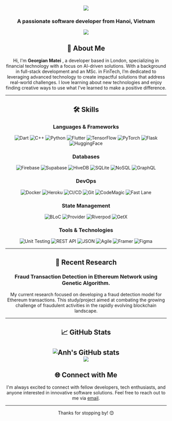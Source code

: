 <h1 align="center">
    <img src="https://readme-typing-svg.herokuapp.com/?font=Lora&size=35&center=true&vCenter=true&width=500&height=70&duration=4000&lines=Hi+There!+👋;+I'm+Georgian+Matei!;" />
</h1>

<h3 align="center">A passionate software developer from Hanoi, Vietnam </h3>

<div align="center"> 
  <a href="locklee0418@gmail.com">
    <img src="https://img.shields.io/badge/Gmail-333333?style=for-the-badge&logo=gmail&logoColor=red" />
  </a>
</div>

<div align="center">

## 🚀 About Me

Hi, I'm **Georgian Matei** , a developer based in London, specializing in financial technology with a focus on AI-driven solutions. With a background in full-stack development and an MSc. in FinTech, I’m dedicated to leveraging advanced technology to create impactful solutions that address real-world challenges. I love learning about new technologies and enjoy finding creative ways to use what I’ve learned to make a positive difference.

---

## 🛠 Skills

### Languages & Frameworks

![Dart](https://img.shields.io/badge/Dart-0175C2?style=flat-square&logo=dart&logoColor=white)
![C++](https://img.shields.io/badge/C++-00599C?style=flat-square&logo=cplusplus&logoColor=white)
![Python](https://img.shields.io/badge/Python-3776AB?style=flat-square&logo=python&logoColor=white)
![Flutter](https://img.shields.io/badge/Flutter-02569B?style=flat-square&logo=flutter&logoColor=white)
![TensorFlow](https://img.shields.io/badge/TensorFlow-FF6F00?style=flat-square&logo=tensorflow&logoColor=white)
![PyTorch](https://img.shields.io/badge/PyTorch-EE4C2C?style=flat-square&logo=pytorch&logoColor=white)
![Flask](https://img.shields.io/badge/Flask-000000?style=flat-square&logo=flask&logoColor=white)
![HuggingFace](https://img.shields.io/badge/HuggingFace-FF0000?style=flat-square&logo=huggingface&logoColor=white)

### Databases

![Firebase](https://img.shields.io/badge/Firebase-FFCA28?style=flat-square&logo=firebase&logoColor=black)
![Supabase](https://img.shields.io/badge/Supabase-3ECF8E?style=flat-square&logo=supabase&logoColor=white)
![HiveDB](https://img.shields.io/badge/HiveDB-FFD700?style=flat-square&logo=databricks&logoColor=black)
![SQLite](https://img.shields.io/badge/SQLite-003B57?style=flat-square&logo=sqlite&logoColor=white)
![NoSQL](https://img.shields.io/badge/NoSQL-005571?style=flat-square&logo=mongodb&logoColor=white)
![GraphQL](https://img.shields.io/badge/GraphQL-E10098?style=flat-square&logo=graphql&logoColor=white)

### DevOps

![Docker](https://img.shields.io/badge/Docker-2496ED?style=flat-square&logo=docker&logoColor=white)
![Heroku](https://img.shields.io/badge/Heroku-430098?style=flat-square&logo=heroku&logoColor=white)
![CI/CD](https://img.shields.io/badge/CI/CD-FF5733?style=flat-square&logo=gitlab&logoColor=white)
![Git](https://img.shields.io/badge/Git-F05032?style=flat-square&logo=git&logoColor=white)
![CodeMagic](https://img.shields.io/badge/CodeMagic-000000?style=flat-square&logo=codemagic&logoColor=white)
![Fast Lane](https://img.shields.io/badge/Fast%20Lane-FF0000?style=flat-square&logo=fastlane&logoColor=white)

### State Management

![BLoC](https://img.shields.io/badge/BLoC-0175C2?style=flat-square&logo=bloc&logoColor=white)
![Provider](https://img.shields.io/badge/Provider-00599C?style=flat-square&logo=provider&logoColor=white)
![Riverpod](https://img.shields.io/badge/Riverpod-3ECF8E?style=flat-square&logo=riverpod&logoColor=white)
![GetX](https://img.shields.io/badge/GetX-FFD700?style=flat-square&logo=getx&logoColor=black)

### Tools & Technologies

![Unit Testing](https://img.shields.io/badge/Unit%20Testing-FF0000?style=flat-square&logo=jest&logoColor=white)
![REST API](https://img.shields.io/badge/REST%20API-0056D2?style=flat-square&logo=postman&logoColor=white)
![JSON](https://img.shields.io/badge/JSON-000000?style=flat-square&logo=json&logoColor=white)
![Agile](https://img.shields.io/badge/Agile-FF5733?style=flat-square&logo=agile&logoColor=white)
![Framer](https://img.shields.io/badge/Framer-005571?style=flat-square&logo=framer&logoColor=white)
![Figma](https://img.shields.io/badge/Figma-F24E1E?style=flat-square&logo=figma&logoColor=white)

---

## 🔬 Recent Research

### Fraud Transaction Detection in Ethereum Network using Genetic Algorithm.

My current research focused on developing a fraud detection model for Ethereum transactions. This study/project aimed at combating the growing challenge of fraudulent activities in the rapidly evolving blockchain landscape.

---

## 📈 GitHub Stats
![Anh's GitHub stats](https://github-readme-streak-stats.herokuapp.com/?user=dev-Knight-fire&theme=radical&hide_border=false)<br/>
![](https://github-readme-stats.vercel.app/api/top-langs/?username=dev-Knight-fire&theme=radical&hide_border=false&include_all_commits=false&count_private=false&layout=compact)
---

## 🌐 Connect with Me

I'm always excited to connect with fellow developers, tech enthusiasts, and anyone interested in innovative software solutions. Feel free to reach out to me via [email](locklee0418@gmail.com).

---

Thanks for stopping by! 😊



